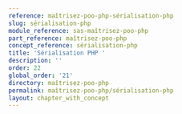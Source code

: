 ```yaml
---
reference: maîtrisez-poo-php-sérialisation-php
slug: sérialisation-php
module_reference: sas-maîtrisez-poo-php
part_reference: maîtrisez-poo-php
concept_reference: sérialisation-php
title: 'Sérialisation PHP '
description: ''
order: 22
global_order: '21'
directory: maîtrisez-poo-php
permalink: maîtrisez-poo-php/sérialisation-php
layout: chapter_with_concept
---
```

